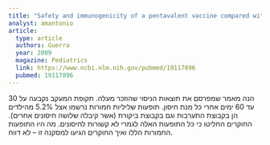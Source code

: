 ```yaml
---
title: "Safety and immunogenicity of a pentavalent vaccine compared with separate administration of licensed equivalent vaccines in US infants and toddlers and persistence of antibodies before a preschool booster dose: a randomized, clinical trial"
analyst: amantonio
article:
  type: article
  authors: Guerra
  year: 2009
  magazine: Pediatrics
  link: https://www.ncbi.nlm.nih.gov/pubmed/19117896
  pubmed: 19117896
---
```


הנה מאמר שמפרסם את תוצאות הניסוי שהוזכר מעלה. תקופת המעקב נקבעה על 30 עד 60 ימים אחרי כל מנת חיסון.
תופעות שליליות חמורות נרשמו אצל 5.2% מהילדים הן בקבוצת התערבות וגם בקבוצת ביקורת (אשר קיבלה שלושה חיסונים אחרים). החוקרים החליטו כי כל התופעות האלה לגמרי לא קשורות לחיסונים. מה היו התופעות החמורות הללו ואיך החוקרים הגיעו למסקנה זו – לא דווח.
